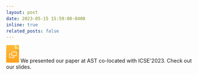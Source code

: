 ```yaml
---
layout: post
date: 2023-05-15 15:59:00-0400
inline: true
related_posts: false
---
```


[<img src="../assets/img/slides.jpeg" alt="img" width="35"/>](../assets/pdf/AST2023-TCG_slides.pdf) We presented our paper at AST co-located with ICSE'2023. Check out our slides. 
